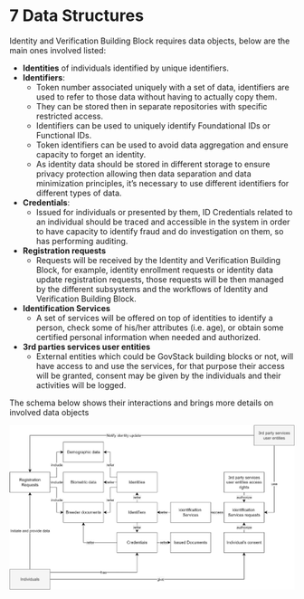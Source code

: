 # 7 Data Structures

Identity and Verification Building Block requires data objects, below are the main ones involved listed:

* **Identities** of individuals identified by unique identifiers.
* **Identifiers**:
  * Token number associated uniquely with a set of data, identifiers are used to refer to those data without having to actually copy them.
  * They can be stored then in separate repositories with specific restricted access.
  * Identifiers can be used to uniquely identify Foundational IDs or Functional IDs.
  * Token identifiers can be used to avoid data aggregation and ensure capacity to forget an identity.
  * As identity data should be stored in different storage to ensure privacy protection allowing then data separation and data minimization principles, it’s necessary to use different identifiers for different types of data.
* **Credentials**:
  * Issued for individuals or presented by them, ID Credentials related to an individual should be traced and accessible in the system in order to have capacity to identify fraud and do investigation on them, so has performing auditing.
* **Registration requests**
  * Requests will be received by the Identity and Verification Building Block, for example, identity enrollment requests or identity data update registration requests, those requests will be then managed by the different subsystems and the workflows of Identity and Verification Building Block.
* **Identification Services**
  * A set of services will be offered on top of identities to identify a person, check some of his/her attributes (i.e. age), or obtain some certified personal information when needed and authorized.
* **3rd parties services user entities**
  * External entities which could be GovStack building blocks or not, will have access to and use the services, for that purpose their access will be granted, consent may be given by the individuals and their activities will be logged.

The schema below shows their interactions and brings more details on involved data objects

![](.gitbook/assets/image4.png)

